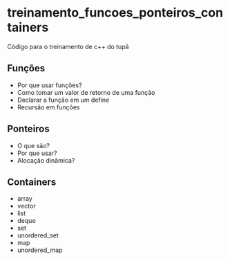 # treinamento_funcoes_ponteiros_containers
 Código para o treinamento de c++ do tupã
## Funções
- Por que usar funções?
- Como tomar um valor de retorno de uma função
- Declarar a função em um define
- Recursão em funções

## Ponteiros
- O que são?
- Por que usar?
- Alocação dinâmica?

## Containers
- array
- vector
- list
- deque
- set
- unordered_set
- map 
- unordered_map
